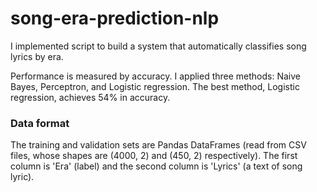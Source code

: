 # song-era-prediction-nlp

I implemented script to build a system that automatically classifies song lyrics by era.

Performance is measured by accuracy. I applied three methods: Naive Bayes, Perceptron, and Logistic regression. The best method, Logistic regression, achieves 54% in accuracy.

### Data format
The training and validation sets are Pandas DataFrames (read from CSV files, whose shapes are (4000, 2) and (450, 2) respectively). The first column is 'Era' (label) and the second column is 'Lyrics' (a text of song lyric).
